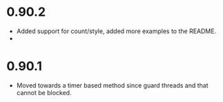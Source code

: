# 0.90.2
- Added support for count/style, added more examples to the README.
- 
# 0.90.1
- Moved towards a timer based method since guard threads and that cannot be blocked.
